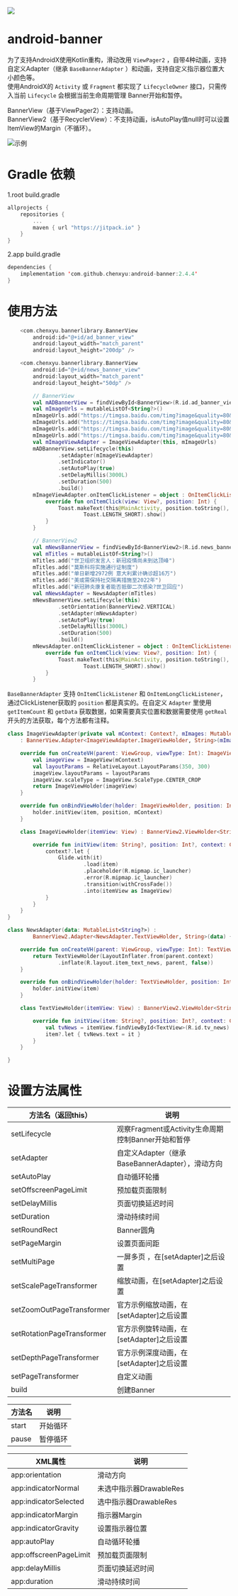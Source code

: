 [![](https://jitpack.io/v/chenxyu/android-banner.svg)](https://jitpack.io/#chenxyu/android-banner)

# android-banner
为了支持AndroidX使用Kotlin重构，滑动改用 `ViewPager2` ，自带4种动画，支持自定义Adapter（继承 `BaseBannerAdapter` ）和动画，支持自定义指示器位置大小颜色等。  
使用AndroidX的 `Activity` 或 `Fragment` 都实现了 `LifecycleOwner` 接口，只需传入当前 `Lifecycle` 会根据当前生命周期管理 Banner开始和暂停。


BannerView（基于ViewPager2）：支持动画。  
BannerView2（基于RecyclerView）：不支持动画，isAutoPlay值null时可以设置ItemView的Margin（不循环）。

![示例](https://img-blog.csdnimg.cn/20200416104537970.gif#pic_center)

# Gradle 依赖

1.root build.gradle

```kotlin
allprojects {
	repositories {
		...
		maven { url "https://jitpack.io" }
	}
}
```

2.app build.gradle

```kotlin
dependencies {
	implementation 'com.github.chenxyu:android-banner:2.4.4'
}
```

# 使用方法

```kotlin
    <com.chenxyu.bannerlibrary.BannerView
        android:id="@+id/ad_banner_view"
        android:layout_width="match_parent"
        android:layout_height="200dp" />

    <com.chenxyu.bannerlibrary.BannerView
        android:id="@+id/news_banner_view"
        android:layout_width="match_parent"
        android:layout_height="50dp" />

        // BannerView
        val mADBannerView = findViewById<BannerView>(R.id.ad_banner_view)
        val mImageUrls = mutableListOf<String?>()
        mImageUrls.add("https://timgsa.baidu.com/timg?image&quality=80&size=b9999_10000&sec=1583151718678&di=b0d073ad41f1e125aa7ee4abfcc9e2aa&imgtype=0&src=http%3A%2F%2Fn.sinaimg.cn%2Fsinacn%2Fw1920h1080%2F20180106%2F9692-fyqincu7584307.jpg")
        mImageUrls.add("https://timgsa.baidu.com/timg?image&quality=80&size=b9999_10000&sec=1583151462489&di=472f98f77c71a36dc90cde4ced4bb9e9&imgtype=0&src=http%3A%2F%2Fvsd-picture.cdn.bcebos.com%2F4649cd5d6dac13c4ae0901967f988fa691be04a9.jpg")
        mImageUrls.add("https://timgsa.baidu.com/timg?image&quality=80&size=b9999_10000&sec=1583151590305&di=09f460cb77e3cee5caae3d638c637abc&imgtype=0&src=http%3A%2F%2Fb-ssl.duitang.com%2Fuploads%2Fitem%2F201312%2F27%2F20131227233022_Bd3Ft.jpeg")
        mImageUrls.add("https://timgsa.baidu.com/timg?image&quality=80&size=b9999_10000&sec=1583151690450&di=c33be331339fbc65459864f802fa1cc7&imgtype=0&src=http%3A%2F%2Fn.sinaimg.cn%2Fsinacn%2Fw1142h639%2F20180203%2F9979-fyrcsrx2995071.png")
        val mImageViewAdapter = ImageViewAdapter(this, mImageUrls)
        mADBannerView.setLifecycle(this)
                .setAdapter(mImageViewAdapter)
                .setIndicator()
                .setAutoPlay(true)
                .setDelayMillis(3000L)
                .setDuration(500)
                .build()
        mImageViewAdapter.onItemClickListener = object : OnItemClickListener {
            override fun onItemClick(view: View?, position: Int) {
                Toast.makeText(this@MainActivity, position.toString(),
                        Toast.LENGTH_SHORT).show()
            }
        }

        // BannerView2
        val mNewsBannerView = findViewById<BannerView2>(R.id.news_banner_view)
        val mTitles = mutableListOf<String?>()
        mTitles.add("世卫组织发言人：新冠疫情尚未到达顶峰")
        mTitles.add("莫斯科将实施通行证制度")
        mTitles.add("单日新增2972例 意大利累计确诊超16万")
        mTitles.add("美或需保持社交隔离措施至2022年")
        mTitles.add("新冠肺炎康复者能否抵御二次感染?世卫回应")
        val mNewsAdapter = NewsAdapter(mTitles)
        mNewsBannerView.setLifecycle(this)
                .setOrientation(BannerView2.VERTICAL)
                .setAdapter(mNewsAdapter)
                .setAutoPlay(true)
                .setDelayMillis(3000L)
                .setDuration(500)
                .build()
        mNewsAdapter.onItemClickListener = object : OnItemClickListener {
            override fun onItemClick(view: View?, position: Int) {
                Toast.makeText(this@MainActivity, position.toString(),
                        Toast.LENGTH_SHORT).show()
            }
        }
```
`BaseBannerAdapter` 支持 `OnItemClickListener` 和 `OnItemLongClickListener`，通过ClickListener获取的 `position` 都是真实的。在自定义 `Adapter` 里使用 `getItemCount` 和 `getData` 获取数据，如果需要真实位置和数据需要使用 `getReal` 开头的方法获取，每个方法都有注释。

```kotlin
class ImageViewAdapter(private val mContext: Context?, mImages: MutableList<String?>)
    : BannerView.Adapter<ImageViewAdapter.ImageViewHolder, String>(mImages) {

    override fun onCreateVH(parent: ViewGroup, viewType: Int): ImageViewHolder {
        val imageView = ImageView(mContext)
        val layoutParams = RelativeLayout.LayoutParams(350, 300)
        imageView.layoutParams = layoutParams
        imageView.scaleType = ImageView.ScaleType.CENTER_CROP
        return ImageViewHolder(imageView)
    }

    override fun onBindViewHolder(holder: ImageViewHolder, position: Int, item: String?) {
        holder.initView(item, position, mContext)
    }

    class ImageViewHolder(itemView: View) : BannerView2.ViewHolder<String>(itemView) {

        override fun initView(item: String?, position: Int?, context: Context?) {
            context?.let {
                Glide.with(it)
                        .load(item)
                        .placeholder(R.mipmap.ic_launcher)
                        .error(R.mipmap.ic_launcher)
                        .transition(withCrossFade())
                        .into(itemView as ImageView)
            }
        }
    }
}

class NewsAdapter(data: MutableList<String?>) :
        BannerView2.Adapter<NewsAdapter.TextViewHolder, String>(data) {

    override fun onCreateVH(parent: ViewGroup, viewType: Int): TextViewHolder {
        return TextViewHolder(LayoutInflater.from(parent.context)
                .inflate(R.layout.item_text_news, parent, false))
    }

    override fun onBindViewHolder(holder: TextViewHolder, position: Int, item: String?) {
        holder.initView(item)
    }

    class TextViewHolder(itemView: View) : BannerView2.ViewHolder<String>(itemView) {

        override fun initView(item: String?, position: Int?, context: Context?) {
            val tvNews = itemView.findViewById<TextView>(R.id.tv_news)
            item?.let { tvNews.text = it }
        }
    }

}
```

# 设置方法属性


| 方法名（返回this） | 说明 |
|--|--|
| setLifecycle | 观察Fragment或Activity生命周期控制Banner开始和暂停 |
| setAdapter | 自定义Adapter（继承BaseBannerAdapter），滑动方向 |
| setAutoPlay | 自动循环轮播 |
| setOffscreenPageLimit | 预加载页面限制 |
| setDelayMillis | 页面切换延迟时间 |
| setDuration | 滑动持续时间 |
| setRoundRect | Banner圆角 |
| setPageMargin | 设置页面间距 |
| setMultiPage | 一屏多页 ，在[setAdapter]之后设置 |
| setScalePageTransformer | 缩放动画，在[setAdapter]之后设置 |
| setZoomOutPageTransformer | 官方示例缩放动画，在[setAdapter]之后设置 |
| setRotationPageTransformer | 官方示例旋转动画，在[setAdapter]之后设置 |
| setDepthPageTransformer | 官方示例深度动画，在[setAdapter]之后设置 |
| setPageTransformer | 自定义动画 |
| build | 创建Banner |

| 方法名 | 说明 |
|--|--|
| start | 开始循环 |
| pause | 暂停循环 |

| XML属性 | 说明 |
|--|--|
| app:orientation | 滑动方向 |
| app:indicatorNormal | 未选中指示器DrawableRes |
| app:indicatorSelected | 选中指示器DrawableRes |
| app:indicatorMargin | 指示器Margin |
| app:indicatorGravity | 设置指示器位置 |
| app:autoPlay | 自动循环轮播 |
| app:offscreenPageLimit | 预加载页面限制 |
| app:delayMillis | 页面切换延迟时间 |
| app:duration | 滑动持续时间 |


